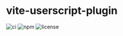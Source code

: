 # vite-userscript-plugin

![ci](https://img.shields.io/github/workflow/status/crashmax-dev/vite-userscript-plugin/npm-publish)
![npm](https://img.shields.io/npm/v/vite-userscript-plugin)
![license](https://img.shields.io/github/license/crashmax-dev/vite-userscript-plugin)
